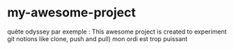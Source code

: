 # my-awesome-project
quête odyssey
par exemple : This awesome project is created to experiment git notions like clone, push and pull)
mon ordi est trop puissant
